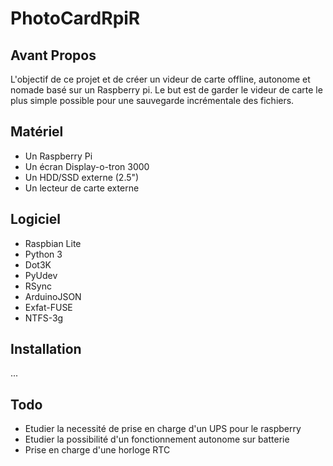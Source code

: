 # PhotoCardRpiR

## Avant Propos
L'objectif de ce projet et de créer un videur de carte offline, autonome et nomade basé sur un Raspberry pi.
Le but est de garder le videur de carte le plus simple possible pour une sauvegarde incrémentale des fichiers.

## Matériel
* Un Raspberry Pi
* Un écran Display-o-tron 3000
* Un HDD/SSD externe (2.5")
* Un lecteur de carte externe

## Logiciel
* Raspbian Lite
* Python 3
* Dot3K
* PyUdev
* RSync
* ArduinoJSON
* Exfat-FUSE
* NTFS-3g

## Installation
...

## Todo
* Etudier la necessité de prise en charge d'un UPS pour le raspberry
* Etudier la possibilité d'un fonctionnement autonome sur batterie
* Prise en charge d'une horloge RTC
